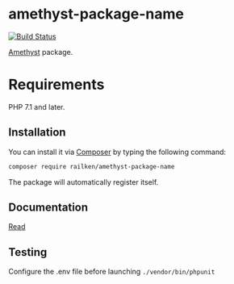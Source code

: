 # amethyst-package-name

[![Build Status](https://travis-ci.org/railken/amethyst-package-name.svg?branch=master)](https://travis-ci.org/railken/amethyst-package-name)

[Amethyst](https://github.com/railken/amethyst) package.

# Requirements

PHP 7.1 and later.

## Installation

You can install it via [Composer](https://getcomposer.org/) by typing the following command:

```bash
composer require railken/amethyst-package-name
```

The package will automatically register itself.

## Documentation

[Read](docs/index.md)

## Testing

Configure the .env file before launching `./vendor/bin/phpunit`
